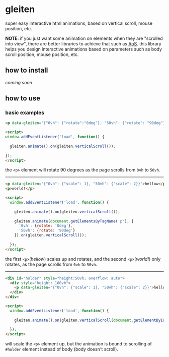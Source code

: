 # gleiten

super easy interactive html animations, based on vertical scroll, mouse position, etc.

**NOTE**: if you just want some animation on elements when they are "scrolled into view", there are better libraries to achieve that such as [AoS](https://michalsnik.github.io/aos/). this library helps you design interactive animations based on parameters such as body scroll position, mouse position, etc.

## how to install

_coming soon_

## how to use

### basic examples

```html
<p data-gleiten='{"0vh": {"rotate":"0deg"}, "50vh": {"rotate": "90deg"}}'>hellow</p>

<script>
window.addEventListener('load', function() {
  
  gleiten.animate().on(gleiten.verticalScroll());
  
});
</script>
```

the `<p>` element will rotate 90 degrees as the page scrolls from `0vh` to `50vh`.

---

```html
<p data-gleiten='{"0vh": {"scale": 1}, "50vh": {"scale": 2}}'>hellow</p>
<p>world!</p>

<script>
  window.addEventListener('load', function() {
  
    gleiten.animate().on(gleiten.verticalScroll());
  
    gleiten.animate(document.getElementsByTagName('p'), {
      '0vh': {rotate: '0deg'},
      '50vh': {rotate: '90deg'}
    }).on(gleiten.verticalScroll());
  
  });
</script>
```

the first `<p>`(_hellow_) scales up and rotates, and the second `<p>`(_world!_) only rotates, as the page scrolls from `0vh` to `50vh`.

---

```html
<div id="holder" style="height:50vh; overflow: auto">
  <div style="height: 100vh">
    <p data-gleiten='{"0vh": {"scale": 1}, "50vh": {"scale": 2}}'>hellow</p>
  </div>
</div>

<script>
  window.addEventListener('load', function() {
  
    gleiten.animate().on(gleiten.verticalScroll(document.getElementById('holder')));
  
  });
</script>
```

will scale the `<p>` element up, but the animation is bound to scrolling of `#holder` element instead of body (body doesn't scroll).
